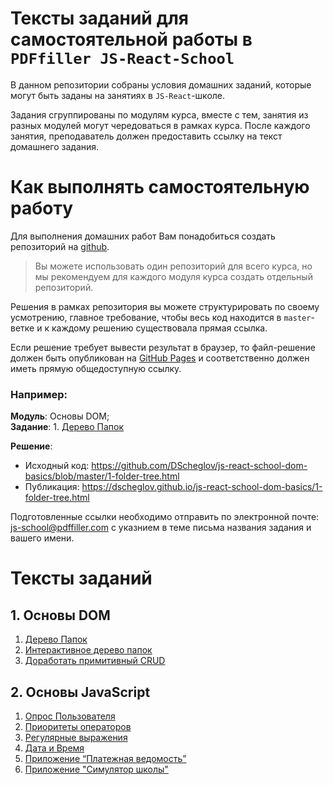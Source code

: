 # Тексты заданий для самостоятельной работы в `PDFfiller JS-React-School`

В данном репозитории собраны условия домашних заданий, которые могут быть заданы
на занятиях в `JS-React`-школе.

Задания сгруппированы по модулям курса, вместе с тем, занятия из разных модулей могут
чередоваться в рамках курса. После каждого занятия, преподаватель должен предоставить
ссылку на текст домашнего задания.

# Как выполнять самостоятельную работу

Для выполнения домашних работ Вам понадобиться создать репозиторий на [github](https://github.com/new). 

> Вы можете использовать один репозиторий для всего курса, но мы рекомендуем для каждого модуля курса создать отдельный репозиторий.

Решения в рамках репозитория вы можете структурировать по своему усмотрению, главное требование, чтобы весь код находится в `master`-ветке и к каждому решению существовала прямая ссылка.

Если решение требует вывести результат в браузер, то файл-решение должен быть опубликован на [GitHub Pages](https://pages.github.com/) и соответственно должен иметь прямую общедоступную ссылку.

### Например:

**Модуль**: Основы DOM; <br>
**Задание**: 1. [Дерево Папок](DOM%20Basics/01-folder-tree.md)

**Решение**:
- Исходный код: https://github.com/DScheglov/js-react-school-dom-basics/blob/master/1-folder-tree.html
- Публикация: https://dscheglov.github.io/js-react-school-dom-basics/1-folder-tree.html

Подготовленные ссылки необходимо отправить по электронной почте:
[js-school@pdffiller.com](mailto:js-school@pdffiller.com) с указнием в теме письма названия задания и вашего имени.

# Тексты заданий


## 1. Основы DOM
   1. [Дерево Папок](DOM%20Basics/01-folder-tree.md)
   2. [Интерактивное дерево папок](DOM%20Basics/02-events.md)
   3. [Доработать примитивный CRUD ](DOM%20Basics/03-crud-data.md)



## 2. Основы JavaScript
   1. [Опрос Пользователя](JS%20Basics/01-prompt-write.md)
   2. [Приоритеты операторов](JS%20Basics/02-operator-precedence.md)
   3. [Регулярные выражения](JS%20Basics/03-reg-exp.md)
   4. [Дата и Время](JS%20Basics/04-dates.md)
   5. [Приложение “Платежная ведомость”](JS%20Basics/05-parse-csv-file.md)
   6. [Приложение "Симулятор школы"](JS%20Basics/07-oop-school.md)
